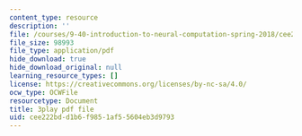 ```yaml
---
content_type: resource
description: ''
file: /courses/9-40-introduction-to-neural-computation-spring-2018/cee222bdd1b6f9851af55604eb3d9793_smHwRzk81b0.pdf
file_size: 98993
file_type: application/pdf
hide_download: true
hide_download_original: null
learning_resource_types: []
license: https://creativecommons.org/licenses/by-nc-sa/4.0/
ocw_type: OCWFile
resourcetype: Document
title: 3play pdf file
uid: cee222bd-d1b6-f985-1af5-5604eb3d9793
---
```

